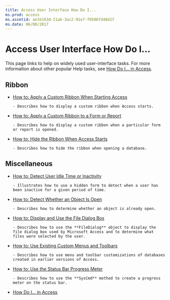 ```yaml
---
title: Access User Interface How Do I... 
ms.prod: access
ms.assetid: ae1b163d-21a6-3ac2-91e7-f0506fd4842f
ms.date: 06/08/2017
---
```



# Access User Interface How Do I...

This page links to help on widely used user-interface tasks. For more information about other popular Help tasks, see [How Do I… in Access](how-do-i-access-vba-reference.md).


## Ribbon


- [How to: Apply a Custom Ribbon When Starting Access](http://msdn.microsoft.com/library/9e8ddf95-35aa-4e57-8422-d770da14711e%28Office.15%29.aspx)
    
      - Describes how to display a custom ribbon when Access starts.
    
- [How to: Apply a Custom Ribbon to a Form or Report](http://msdn.microsoft.com/library/7dcdfa42-3eaa-43f9-b99d-56b2cac97f84%28Office.15%29.aspx)
    
      - Describes how to display a custom ribbon when a particular form or report is opened.
    
- [How to: Hide the Ribbon When Access Starts](http://msdn.microsoft.com/library/f98bab58-8094-1c56-f70b-ced2e7849574%28Office.15%29.aspx)
    
      - Describes how to hide the ribbon when opening a database.
    

## Miscellaneous


- [How to: Detect User Idle Time or Inactivity](detect-user-idle-time-or-inactivity.md)
    
      - Illustrates how to use a hidden form to detect when a user has been inactive for a given period of time.
    
- [How to: Detect Whether an Object Is Open](detect-whether-an-object-is-open.md)
    
      - Describes how to determine whether an object is already open.
    
- [How to: Display and Use the File Dialog Box](display-and-use-the-file-dialog-box.md)
    
      - Describes how to use the **FileDialog** object to display the file dialog box used by Microsoft Access and to determine what files were selected by the user.
    
- [How to: Use Existing Custom Menus and Toolbars](use-existing-custom-menus-and-toolbars.md)
    
      - Describes how to use menu and toolbar customizations of databases created in earlier versions of Access.
    
- [How to: Use the Status Bar Progress Meter](use-the-status-bar-progress-meter.md)
    
      - Describes how to use the **SysCmd** method to create a progress meter on the status bar.
    

- [How Do I... in Access](how-do-i-access-vba-reference.md)
    

